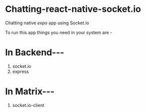 # Chatting-react-native-socket.io
Chatting native *expo* app  using Socket.io

To run this app things you need in your system are -

# In Backend---
1. socket.io
2. express

# In Matrix---
1. socket.io-client

